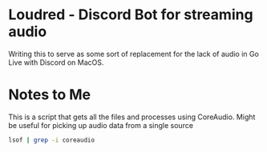 # Loudred - Discord Bot for streaming audio

Writing this to serve as some sort of replacement for the lack of audio in Go Live with Discord on MacOS.

# Notes to Me

This is a script that gets all the files and processes using CoreAudio. Might be useful for picking up audio data from a single source

```bash
lsof | grep -i coreaudio
```
